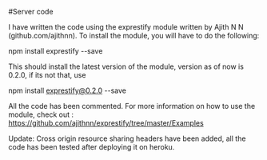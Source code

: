 #Server code

I have written the code using the exprestify module written by Ajith N N (github.com/ajithnn). 
To install the module, you will have to do the following:

npm install exprestify --save

This should install the latest version of the module, version as of now is 0.2.0, if its not that, use

npm install exprestify@0.2.0 --save

All the code has been commented. For more information on how to use the module, check out : https://github.com/ajithnn/exprestify/tree/master/Examples

Update: Cross origin resource sharing headers have been added, all the code has been tested after deploying it on heroku. 